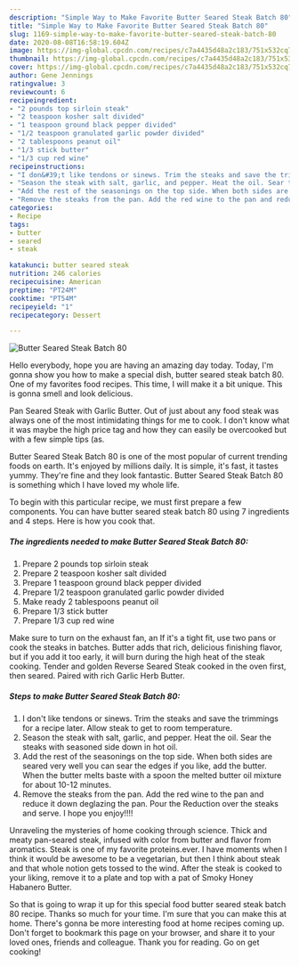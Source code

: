 ```yaml
---
description: "Simple Way to Make Favorite Butter Seared Steak Batch 80"
title: "Simple Way to Make Favorite Butter Seared Steak Batch 80"
slug: 1169-simple-way-to-make-favorite-butter-seared-steak-batch-80
date: 2020-08-08T16:58:19.604Z
image: https://img-global.cpcdn.com/recipes/c7a4435d48a2c183/751x532cq70/butter-seared-steak-batch-80-recipe-main-photo.jpg
thumbnail: https://img-global.cpcdn.com/recipes/c7a4435d48a2c183/751x532cq70/butter-seared-steak-batch-80-recipe-main-photo.jpg
cover: https://img-global.cpcdn.com/recipes/c7a4435d48a2c183/751x532cq70/butter-seared-steak-batch-80-recipe-main-photo.jpg
author: Gene Jennings
ratingvalue: 3
reviewcount: 6
recipeingredient:
- "2 pounds top sirloin steak"
- "2 teaspoon kosher salt divided"
- "1 teaspoon ground black pepper divided"
- "1/2 teaspoon granulated garlic powder divided"
- "2 tablespoons peanut oil"
- "1/3 stick butter"
- "1/3 cup red wine"
recipeinstructions:
- "I don&#39;t like tendons or sinews. Trim the steaks and save the trimmings for a recipe later. Allow steak to get to room temperature."
- "Season the steak with salt, garlic, and pepper. Heat the oil. Sear the steaks with seasoned side down in hot oil."
- "Add the rest of the seasonings on the top side. When both sides are seared very well you can sear the edges if you like, add the butter. When the butter melts baste with a spoon the melted butter oil mixture for about 10-12 minutes."
- "Remove the steaks from the pan. Add the red wine to the pan and reduce it down deglazing the pan. Pour the Reduction over the steaks and serve. I hope you enjoy!!!!"
categories:
- Recipe
tags:
- butter
- seared
- steak

katakunci: butter seared steak 
nutrition: 246 calories
recipecuisine: American
preptime: "PT24M"
cooktime: "PT54M"
recipeyield: "1"
recipecategory: Dessert

---
```



![Butter Seared Steak Batch 80](https://img-global.cpcdn.com/recipes/c7a4435d48a2c183/751x532cq70/butter-seared-steak-batch-80-recipe-main-photo.jpg)

Hello everybody, hope you are having an amazing day today. Today, I'm gonna show you how to make a special dish, butter seared steak batch 80. One of my favorites food recipes. This time, I will make it a bit unique. This is gonna smell and look delicious.

Pan Seared Steak with Garlic Butter. Out of just about any food steak was always one of the most intimidating things for me to cook. I don&#39;t know what it was maybe the high price tag and how they can easily be overcooked but with a few simple tips (as.

Butter Seared Steak Batch 80 is one of the most popular of current trending foods on earth. It's enjoyed by millions daily. It is simple, it's fast, it tastes yummy. They're fine and they look fantastic. Butter Seared Steak Batch 80 is something which I have loved my whole life.


To begin with this particular recipe, we must first prepare a few components. You can have butter seared steak batch 80 using 7 ingredients and 4 steps. Here is how you cook that.

<!--inarticleads1-->

##### The ingredients needed to make Butter Seared Steak Batch 80:

1. Prepare 2 pounds top sirloin steak
1. Prepare 2 teaspoon kosher salt divided
1. Prepare 1 teaspoon ground black pepper divided
1. Prepare 1/2 teaspoon granulated garlic powder divided
1. Make ready 2 tablespoons peanut oil
1. Prepare 1/3 stick butter
1. Prepare 1/3 cup red wine


Make sure to turn on the exhaust fan, an If it&#39;s a tight fit, use two pans or cook the steaks in batches. Butter adds that rich, delicious finishing flavor, but if you add it too early, it will burn during the high heat of the steak cooking. Tender and golden Reverse Seared Steak cooked in the oven first, then seared. Paired with rich Garlic Herb Butter. 

<!--inarticleads2-->

##### Steps to make Butter Seared Steak Batch 80:

1. I don&#39;t like tendons or sinews. Trim the steaks and save the trimmings for a recipe later. Allow steak to get to room temperature.
1. Season the steak with salt, garlic, and pepper. Heat the oil. Sear the steaks with seasoned side down in hot oil.
1. Add the rest of the seasonings on the top side. When both sides are seared very well you can sear the edges if you like, add the butter. When the butter melts baste with a spoon the melted butter oil mixture for about 10-12 minutes.
1. Remove the steaks from the pan. Add the red wine to the pan and reduce it down deglazing the pan. Pour the Reduction over the steaks and serve. I hope you enjoy!!!!


Unraveling the mysteries of home cooking through science. Thick and meaty pan-seared steak, infused with color from butter and flavor from aromatics. Steak is one of my favorite proteins.ever. I have moments when I think it would be awesome to be a vegetarian, but then I think about steak and that whole notion gets tossed to the wind. After the steak is cooked to your liking, remove it to a plate and top with a pat of Smoky Honey Habanero Butter. 

So that is going to wrap it up for this special food butter seared steak batch 80 recipe. Thanks so much for your time. I'm sure that you can make this at home. There's gonna be more interesting food at home recipes coming up. Don't forget to bookmark this page on your browser, and share it to your loved ones, friends and colleague. Thank you for reading. Go on get cooking!

